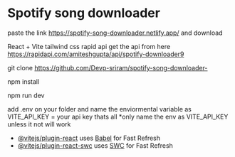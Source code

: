 # Spotify song downloader
paste the link https://spotify-song-downloader.netlify.app/ and download

React + Vite 
tailwind css
rapid api
get the api from here https://rapidapi.com/amiteshgupta/api/spotify-downloader9

git clone https://github.com/Devp-sriram/spotify-song-downloader-

npm install

npm run dev

add .env on your folder and name the enviormental variable as VITE_API_KEY = your api key
thats all 
*only name the env as VITE_API_KEY unless it not will work

- [@vitejs/plugin-react](https://github.com/vitejs/vite-plugin-react/blob/main/packages/plugin-react/README.md) uses [Babel](https://babeljs.io/) for Fast Refresh
- [@vitejs/plugin-react-swc](https://github.com/vitejs/vite-plugin-react-swc) uses [SWC](https://swc.rs/) for Fast Refresh
